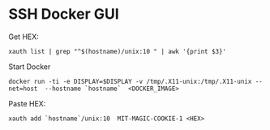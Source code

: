 # SSH Docker GUI

Get HEX:
```
xauth list | grep "^$(hostname)/unix:10 " | awk '{print $3}'
```

Start Docker
```
docker run -ti -e DISPLAY=$DISPLAY -v /tmp/.X11-unix:/tmp/.X11-unix --net=host  --hostname `hostname`  <DOCKER_IMAGE>
```

Paste HEX:
```
xauth add `hostname`/unix:10  MIT-MAGIC-COOKIE-1 <HEX>
```